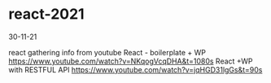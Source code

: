 # react-2021

30-11-21

react gathering info from youtube
React - boilerplate + WP https://www.youtube.com/watch?v=NKqogVcqDHA&t=1080s
React +WP with RESTFUL API https://www.youtube.com/watch?v=jqHGD31lgGs&t=90s
